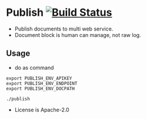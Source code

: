 # Publish [![Build Status](https://travis-ci.org/ynishi/publish.svg?branch=master)](https://travis-ci.org/ynishi/publish)

* Publish documents to multi web service.
* Document block is human can manage, not raw log.

## Usage

* do as command
```
export PUBLISH_ENV_APIKEY
export PUBLISH_ENV_ENDPOINT
export PUBLISH_ENV_DOCPATH

./publish
```

* License is Apache-2.0
